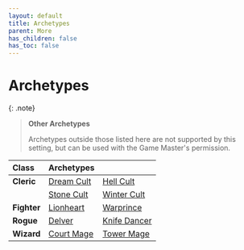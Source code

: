 ```yaml
---
layout: default
title: Archetypes
parent: More
has_children: false
has_toc: false
---
```


# Archetypes

{: .note}
> **Other Archetypes**
> 
> Archetypes outside those listed here are not supported by this setting, but can be used with the Game Master's permission. 

| Class       | Archetypes                     |                                |
| :---------- | :----------------------------- | :----------------------------- |
| **Cleric**  | [Dream Cult](cleric_dream)     | [Hell Cult](cleric_hell)       |
|             | [Stone Cult](cleric_stone)     | [Winter Cult](cleric_winter)   |
| **Fighter** | [Lionheart](fighter_lionheart) | [Warprince](fighter_warprince) |
| **Rogue**   | [Delver](rogue_delver)         | [Knife Dancer](rogue_knife)    |
| **Wizard**  | [Court Mage](wizard_court)     | [Tower Mage](wizard_tower)     |
